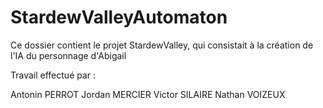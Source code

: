 # StardewValleyAutomaton
Ce dossier contient le projet StardewValley, qui consistait à la création de l'IA du personnage d'Abigail

Travail effectué par :

Antonin PERROT
Jordan MERCIER
Victor SILAIRE
Nathan VOIZEUX
